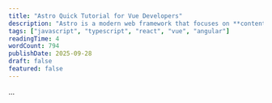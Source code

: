 ```yaml
---
title: "Astro Quick Tutorial for Vue Developers"
description: "Astro is a modern web framework that focuses on **content-driven websites** with **zero JS by default**. Unlike Vue's SPA approach, Astro uses **islands archite"
tags: ["javascript", "typescript", "react", "vue", "angular"]
readingTime: 4
wordCount: 794
publishDate: 2025-09-28
draft: false
featured: false
---
```


<nav>...</nav>
  <main>
    <slot />
  </main>